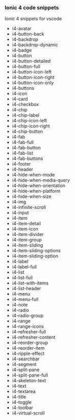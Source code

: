 ### Ionic 4 code snippets

Ionic 4 snippets for vscode

- i4-avatar
- i4-button-back
- i4-backdrop
- i4-backdrop-dynamic
- i4-badge
- i4-button
- i4-button-detailed
- i4-button-full
- i4-button-icon-left
- i4-button-icon-right
- i4-button-icon-only
- i4-buttons
- i4-icon
- i4-card
- i4-checkbox
- i4-chip
- i4-chip-label
- i4-chip-icon-left
- i4-chip-icon-right
- i4-chip-button
- i4-fab
- i4-fab-full
- i4-fab-button
- i4-fab-list
- i4-fab-buttons
- i4-footer
- i4-header
- i4-hide-when-mode
- i4-hide-when-media-query
- i4-hide-when-orientation
- i4-hide-when-platform
- i4-hide-when-size
- i4-img
- i4-infinite-scroll
- i4-input
- i4-item
- i4-item-detail
- i4-item-icon
- i4-item-divider
- i4-item-group
- i4-item-sliding
- i4-item-sliding-options
- i4-item-sliding-option
- i4-label
- i4-label-full
- i4-list
- i4-list-full
- i4-list-with-items
- i4-list-header
- i4-menu
- i4-menu-full
- i4-note
- i4-radio
- i4-radio-group
- i4-range
- i4-range-icons
- i4-refresher-full
- i4-refresher-content
- i4-reorder-group
- i4-reorder-item
- i4-ripple-effect
- i4-searchbar
- i4-segment
- i4-split-pane
- i4-split-pane-full
- i4-skeleton-text
- i4-text
- i4-textarea
- i4-title
- i4-toggle
- i4-toolbar
- i4-virtual-scroll